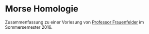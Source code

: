<h1>Morse Homologie</h1>

Zusammenfassung zu einer Vorlesung von <a href="https://www.math.uni-augsburg.de/prof/geo/mitarbeiter/frauenfelder/">Professor Frauenfelder</a> im Sommersemester 2016.